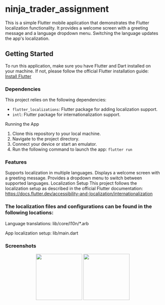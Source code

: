# ninja_trader_assignment

This is a simple Flutter mobile application that demonstrates the Flutter localization functionality. It provides a welcome screen with a greeting message and a language dropdown menu. Switching the language updates the app's localization.

## Getting Started

To run this application, make sure you have Flutter and Dart installed on your machine. If not, please follow the official Flutter installation guide: [Install Flutter](https://flutter.dev/docs/get-started/install)

### Dependencies

This project relies on the following dependencies:

- `flutter_localizations`: Flutter package for adding localization support.
- `intl`: Flutter package for internationalization support.

Running the App
1. Clone this repository to your local machine.
2. Navigate to the project directory.
3. Connect your device or start an emulator.
4. Run the following command to launch the app: `flutter run`


### Features
Supports localization in multiple languages.
Displays a welcome screen with a greeting message.
Provides a dropdown menu to switch between supported languages.
Localization Setup
This project follows the localization setup as described in the official Flutter documentation: https://docs.flutter.dev/accessibility-and-localization/internationalization

### The localization files and configurations can be found in the following locations:

Language translations: lib/core/l10n/*.arb

App localization setup: lib/main.dart

### Screenshots


<div align="center">
    <img src="https://github.com/jackhoang2411/ninja_trader_assignment/blob/main/screenshots/Simulator%20Screen%20Shot%20-%20iPhone%2014%20Pro%20-%202023-06-12%20at%2016.00.27.png" width="150px"</img> 
    <img src="https://github.com/jackhoang2411/ninja_trader_assignment/blob/main/screenshots/Screenshot_1686611826.png" width="150px"</img> 
</div>

